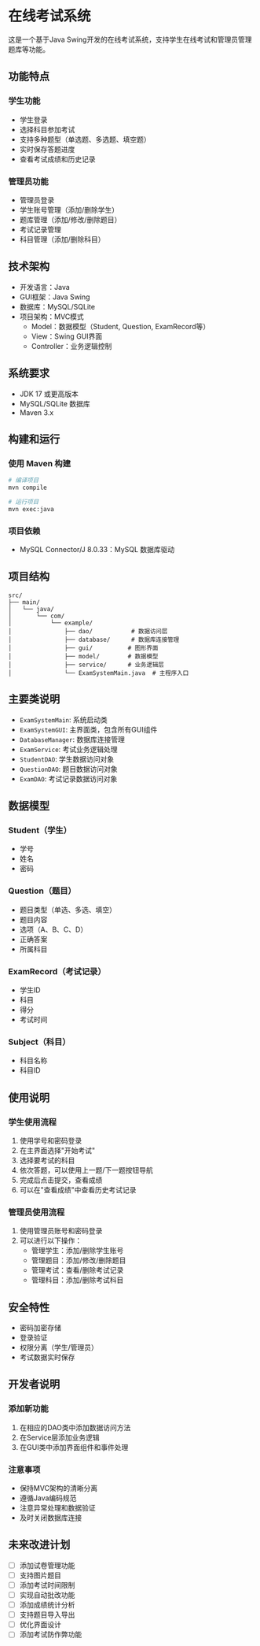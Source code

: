 # 在线考试系统

这是一个基于Java Swing开发的在线考试系统，支持学生在线考试和管理员管理题库等功能。

## 功能特点

### 学生功能
- 学生登录
- 选择科目参加考试
- 支持多种题型（单选题、多选题、填空题）
- 实时保存答题进度
- 查看考试成绩和历史记录

### 管理员功能
- 管理员登录
- 学生账号管理（添加/删除学生）
- 题库管理（添加/修改/删除题目）
- 考试记录管理
- 科目管理（添加/删除科目）

## 技术架构

- 开发语言：Java
- GUI框架：Java Swing
- 数据库：MySQL/SQLite
- 项目架构：MVC模式
  - Model：数据模型（Student, Question, ExamRecord等）
  - View：Swing GUI界面
  - Controller：业务逻辑控制

## 系统要求

- JDK 17 或更高版本
- MySQL/SQLite 数据库
- Maven 3.x

## 构建和运行

### 使用 Maven 构建

```bash
# 编译项目
mvn compile

# 运行项目
mvn exec:java
```

### 项目依赖

- MySQL Connector/J 8.0.33：MySQL 数据库驱动

## 项目结构

```
src/
├── main/
│   └── java/
│       └── com/
│           └── example/
│               ├── dao/           # 数据访问层
│               ├── database/      # 数据库连接管理
│               ├── gui/          # 图形界面
│               ├── model/        # 数据模型
│               ├── service/      # 业务逻辑层
│               └── ExamSystemMain.java  # 主程序入口
```

## 主要类说明

- `ExamSystemMain`: 系统启动类
- `ExamSystemGUI`: 主界面类，包含所有GUI组件
- `DatabaseManager`: 数据库连接管理
- `ExamService`: 考试业务逻辑处理
- `StudentDAO`: 学生数据访问对象
- `QuestionDAO`: 题目数据访问对象
- `ExamDAO`: 考试记录数据访问对象

## 数据模型

### Student（学生）
- 学号
- 姓名
- 密码

### Question（题目）
- 题目类型（单选、多选、填空）
- 题目内容
- 选项（A、B、C、D）
- 正确答案
- 所属科目

### ExamRecord（考试记录）
- 学生ID
- 科目
- 得分
- 考试时间

### Subject（科目）
- 科目名称
- 科目ID

## 使用说明

### 学生使用流程
1. 使用学号和密码登录
2. 在主界面选择"开始考试"
3. 选择要考试的科目
4. 依次答题，可以使用上一题/下一题按钮导航
5. 完成后点击提交，查看成绩
6. 可以在"查看成绩"中查看历史考试记录

### 管理员使用流程
1. 使用管理员账号和密码登录
2. 可以进行以下操作：
   - 管理学生：添加/删除学生账号
   - 管理题目：添加/修改/删除题目
   - 管理考试：查看/删除考试记录
   - 管理科目：添加/删除考试科目

## 安全特性

- 密码加密存储
- 登录验证
- 权限分离（学生/管理员）
- 考试数据实时保存

## 开发者说明

### 添加新功能
1. 在相应的DAO类中添加数据访问方法
2. 在Service层添加业务逻辑
3. 在GUI类中添加界面组件和事件处理

### 注意事项
- 保持MVC架构的清晰分离
- 遵循Java编码规范
- 注意异常处理和数据验证
- 及时关闭数据库连接

## 未来改进计划

- [ ] 添加试卷管理功能
- [ ] 支持图片题目
- [ ] 添加考试时间限制
- [ ] 实现自动批改功能
- [ ] 添加成绩统计分析
- [ ] 支持题目导入导出
- [ ] 优化界面设计
- [ ] 添加考试防作弊功能